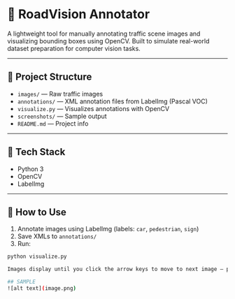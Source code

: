 # 🚦 RoadVision Annotator

A lightweight tool for manually annotating traffic scene images and visualizing bounding boxes using OpenCV. Built to simulate real-world dataset preparation for computer vision tasks.

---

## 📁 Project Structure

- `images/` — Raw traffic images
- `annotations/` — XML annotation files from LabelImg (Pascal VOC)
- `visualize.py` — Visualizes annotations with OpenCV
- `screenshots/` — Sample output
- `README.md` — Project info

---

## 🔧 Tech Stack

- Python 3
- OpenCV
- LabelImg

---

## 🚀 How to Use

1. Annotate images using LabelImg (labels: `car`, `pedestrian`, `sign`)
2. Save XMLs to `annotations/`
3. Run:

```bash
python visualize.py

Images display until you click the arrow keys to move to next image — press q to quit early.

## SAMPLE
![alt text](image.png)